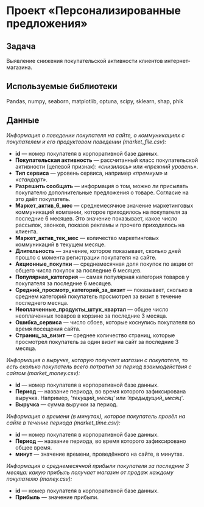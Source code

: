 # Проект «Персонализированные предложения»

## Задача

Выявление снижения покупательской активности клиентов интернет-магазина.  

## Используемые библиотеки

Pandas, numpy, seaborn, matplotlib, optuna, scipy, sklearn, shap, phik

## Данные

<i>Информация о поведении покупателя на сайте, о коммуникациях с покупателем и его продуктовом поведении (market_file.csv):</i>
 - <b>id</b> — номер покупателя в корпоративной базе данных.
 - <b>Покупательская активность</b> — рассчитанный класс покупательской активности (целевой признак): <i>«снизилась»</i> или <i>«прежний уровень»</i>.
 - <b>Тип сервиса</b> — уровень сервиса, например <i>«премиум»</i> и <i>«стандарт»</i>.
 - <b>Разрешить сообщать</b> — информация о том, можно ли присылать покупателю дополнительные предложения о товаре. Согласие на это даёт покупатель.
 - <b>Маркет_актив_6_мес</b> — среднемесячное значение маркетинговых коммуникаций компании, которое приходилось на покупателя за последние 6 месяцев. Это значение показывает, какое число рассылок, звонков, показов рекламы и прочего приходилось на клиента.
 - <b>Маркет_актив_тек_мес</b> — количество маркетинговых коммуникаций в текущем месяце.
 - <b>Длительность</b> — значение, которое показывает, сколько дней прошло с момента регистрации покупателя на сайте.
 - <b>Акционные_покупки</b> — среднемесячная доля покупок по акции от общего числа покупок за последние 6 месяцев.
 - <b>Популярная_категория</b> —  самая популярная категория товаров у покупателя за последние 6 месяцев.
 - <b>Средний_просмотр_категорий_за_визит</b> — показывает, сколько в среднем категорий покупатель просмотрел за визит в течение последнего месяца.
 - <b>Неоплаченные_продукты_штук_квартал</b> — общее число неоплаченных товаров в корзине за последние 3 месяца.
 - <b>Ошибка_сервиса</b> — число сбоев, которые коснулись покупателя во время посещения сайта.
 - <b>Страниц_за_визит</b> — среднее количество страниц, которые просмотрел покупатель за один визит на сайт за последние 3 месяца.
    
<i>Информация о выручке, которую получает магазин с покупателя, то есть сколько покупатель всего потратил за период взаимодействия с сайтом (market_money.csv):</i>
 - <b>id</b> — номер покупателя в корпоративной базе данных.
 - <b>Период</b> — название периода, во время которого зафиксирована выручка. Например, <i>'текущий_месяц'</i> или <i>'предыдущий_месяц'</i>.
 - <b>Выручка</b> — сумма выручки за период.

   
    
<i>Информация о времени (в минутах), которое покупатель провёл на сайте в течение периода (market_time.csv):</i>
 - <b>id</b> — номер покупателя в корпоративной базе данных.
 - <b>Период</b> — название периода, во время которого зафиксировано общее время.
 - <b>минут</b> — значение времени, проведённого на сайте, в минутах.
   
    
<i>Информация о среднемесячной прибыли покупателя за последние 3 месяца: какую прибыль получает магазин от продаж каждому покупателю (money.csv):</i> 
 - <b>id</b> — номер покупателя в корпоративной базе данных.
 - <b>Прибыль</b> — значение прибыли.
